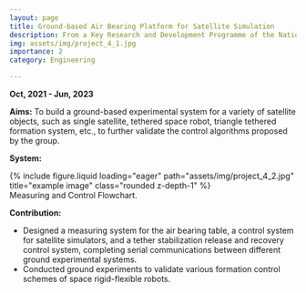```yaml
---
layout: page
title: Ground-based Air Bearing Platform for Satellite Simulation
description: From a Key Research and Development Programme of the National Natural Science Foundation of China
img: assets/img/project_4_1.jpg
importance: 2
category: Engineering

---
```


__Oct, 2021 - Jun, 2023__

__Aims:__ To build a ground-based experimental system for a variety of satellite objects, such as single satellite, tethered
space robot, triangle tethered formation system, etc., to further validate the control algorithms proposed by the
group.

__System:__ 

<div class="row">
    <div class="col-sm mt-3 mt-md-0">
        {% include figure.liquid loading="eager" path="assets/img/project_4_2.jpg" title="example image" class="rounded z-depth-1" %}
    </div>
</div>
<div class="caption">
    Measuring and Control Flowchart.
</div>

__Contribution:__
* Designed a measuring system for the air bearing table, a control system for satellite simulators, and a tether stabilization release and recovery control system, completing serial communications between different ground experimental systems.
* Conducted ground experiments to validate various formation control schemes of space rigid-flexible robots.

 